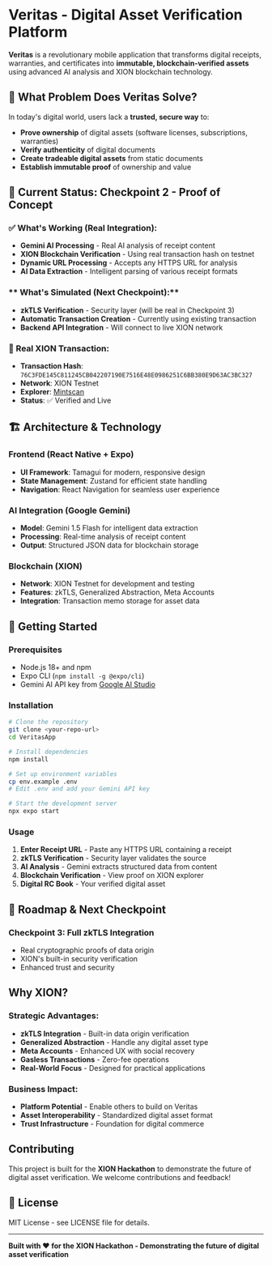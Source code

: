 # Veritas - Digital Asset Verification Platform

**Veritas** is a revolutionary mobile application that transforms digital receipts, warranties, and certificates into **immutable, blockchain-verified assets** using advanced AI analysis and XION blockchain technology.

## 🎯 **What Problem Does Veritas Solve?**

In today's digital world, users lack a **trusted, secure way** to:
- **Prove ownership** of digital assets (software licenses, subscriptions, warranties)
- **Verify authenticity** of digital documents
- **Create tradeable digital assets** from static documents
- **Establish immutable proof** of ownership and value

## 🚀 **Current Status: Checkpoint 2 - Proof of Concept**

### **✅ What's Working (Real Integration):**
- **Gemini AI Processing** - Real AI analysis of receipt content
- **XION Blockchain Verification** - Using real transaction hash on testnet
- **Dynamic URL Processing** - Accepts any HTTPS URL for analysis
- **AI Data Extraction** - Intelligent parsing of various receipt formats

### ** What's Simulated (Next Checkpoint):**
- **zkTLS Verification** - Security layer (will be real in Checkpoint 3)
- **Automatic Transaction Creation** - Currently using existing transaction
- **Backend API Integration** - Will connect to live XION network

### **🔗 Real XION Transaction:**
- **Transaction Hash**: `76C3FDE145C811245CB042207190E7516E48E0986251C6BB380E9D63AC3BC327`
- **Network**: XION Testnet
- **Explorer**: [Mintscan](https://www.mintscan.io/xion-testnet/txs/76C3FDE145C811245CB042207190E7516E48E0986251C6BB380E9D63AC3BC327)
- **Status**: ✅ Verified and Live

## 🏗️ **Architecture & Technology**

### **Frontend (React Native + Expo)**
- **UI Framework**: Tamagui for modern, responsive design
- **State Management**: Zustand for efficient state handling
- **Navigation**: React Navigation for seamless user experience

### **AI Integration (Google Gemini)**
- **Model**: Gemini 1.5 Flash for intelligent data extraction
- **Processing**: Real-time analysis of receipt content
- **Output**: Structured JSON data for blockchain storage

### **Blockchain (XION)**
- **Network**: XION Testnet for development and testing
- **Features**: zkTLS, Generalized Abstraction, Meta Accounts
- **Integration**: Transaction memo storage for asset data

## 🚀 **Getting Started**

### **Prerequisites**
- Node.js 18+ and npm
- Expo CLI (`npm install -g @expo/cli`)
- Gemini AI API key from [Google AI Studio](https://makersuite.google.com/app/apikey)

### **Installation**
   ```bash
# Clone the repository
git clone <your-repo-url>
cd VeritasApp

# Install dependencies
   npm install

# Set up environment variables
cp env.example .env
# Edit .env and add your Gemini API key

# Start the development server
npx expo start
```

### **Usage**
1. **Enter Receipt URL** - Paste any HTTPS URL containing a receipt
2. **zkTLS Verification** - Security layer validates the source
3. **AI Analysis** - Gemini extracts structured data from content
4. **Blockchain Verification** - View proof on XION explorer
5. **Digital RC Book** - Your verified digital asset

## 🔮 **Roadmap & Next Checkpoint**

### **Checkpoint 3: Full zkTLS Integration**
- Real cryptographic proofs of data origin
- XION's built-in security verification
- Enhanced trust and security

##  **Why XION?**

### **Strategic Advantages:**
- **zkTLS Integration** - Built-in data origin verification
- **Generalized Abstraction** - Handle any digital asset type
- **Meta Accounts** - Enhanced UX with social recovery
- **Gasless Transactions** - Zero-fee operations
- **Real-World Focus** - Designed for practical applications

### **Business Impact:**
- **Platform Potential** - Enable others to build on Veritas
- **Asset Interoperability** - Standardized digital asset format
- **Trust Infrastructure** - Foundation for digital commerce

##  **Contributing**

This project is built for the **XION Hackathon** to demonstrate the future of digital asset verification. We welcome contributions and feedback!

## 📄 **License**

MIT License - see LICENSE file for details.

---

**Built with ❤️ for the XION Hackathon - Demonstrating the future of digital asset verification**
